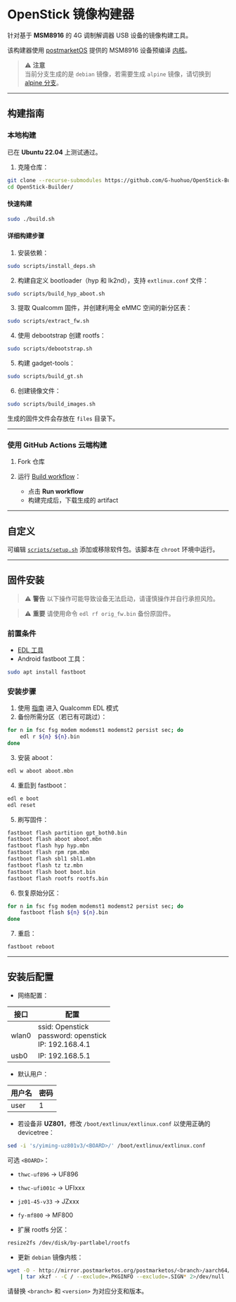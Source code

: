# OpenStick 镜像构建器
针对基于 **MSM8916** 的 4G 调制解调器 USB 设备的镜像构建工具。

该构建器使用 [postmarketOS](https://postmarketos.org/) 提供的 MSM8916 设备预编译 [内核](https://pkgs.postmarketos.org/package/v24.06/postmarketos/aarch64/linux-postmarketos-qcom-msm8916)。

> ⚠️ **注意**  
> 当前分支生成的是 `debian` 镜像，若需要生成 `alpine` 镜像，请切换到 [alpine 分支](https://github.com/kinsamanka/OpenStick-Builder/tree/alpine)。

---

## 构建指南

### 本地构建
已在 **Ubuntu 22.04** 上测试通过。

1. 克隆仓库：
```bash
git clone --recurse-submodules https://github.com/G-huohuo/OpenStick-Builder.git
cd OpenStick-Builder/
````

#### 快速构建

```bash
sudo ./build.sh
```

#### 详细构建步骤

1. 安装依赖：

```bash
sudo scripts/install_deps.sh
```

2. 构建自定义 bootloader（hyp 和 lk2nd），支持 `extlinux.conf` 文件：

```bash
sudo scripts/build_hyp_aboot.sh
```

3. 提取 Qualcomm 固件，并创建利用全 eMMC 空间的新分区表：

```bash
sudo scripts/extract_fw.sh
```

4. 使用 debootstrap 创建 rootfs：

```bash
sudo scripts/debootstrap.sh
```

5. 构建 gadget-tools：

```bash
sudo scripts/build_gt.sh
```

6. 创建镜像文件：

```bash
sudo scripts/build_images.sh
```

生成的固件文件会存放在 `files` 目录下。

---

### 使用 GitHub Actions 云端构建

1. Fork 仓库
2. 运行 [Build workflow](../../actions/workflows/build.yml)：

   * 点击 **Run workflow**
   * 构建完成后，下载生成的 artifact

---

## 自定义

可编辑 [`scripts/setup.sh`](scripts/setup.sh) 添加或移除软件包。该脚本在 `chroot` 环境中运行。

---

## 固件安装

> ⚠️ **警告**
> 以下操作可能导致设备无法启动，请谨慎操作并自行承担风险。

> ⚠️ **重要**
> 请使用命令 `edl rf orig_fw.bin` 备份原固件。

### 前置条件

* [EDL 工具](https://github.com/bkerler/edl)
* Android fastboot 工具：

```bash
sudo apt install fastboot
```

### 安装步骤

1. 使用 [指南](https://wiki.postmarketos.org/wiki/Zhihe_series_LTE_dongles_%28generic-zhihe%29#How_to_enter_flash_mode) 进入 Qualcomm EDL 模式
2. 备份所需分区（若已有可跳过）：

```bash
for n in fsc fsg modem modemst1 modemst2 persist sec; do
    edl r ${n} ${n}.bin
done
```

3. 安装 aboot：

```bash
edl w aboot aboot.mbn
```

4. 重启到 fastboot：

```bash
edl e boot
edl reset
```

5. 刷写固件：

```bash
fastboot flash partition gpt_both0.bin
fastboot flash aboot aboot.mbn
fastboot flash hyp hyp.mbn
fastboot flash rpm rpm.mbn
fastboot flash sbl1 sbl1.mbn
fastboot flash tz tz.mbn
fastboot flash boot boot.bin
fastboot flash rootfs rootfs.bin
```

6. 恢复原始分区：

```bash
for n in fsc fsg modem modemst1 modemst2 persist sec; do
    fastboot flash ${n} ${n}.bin
done
```

7. 重启：

```bash
fastboot reboot
```

---

## 安装后配置

* 网络配置：

| 接口    | 配置                                                            |
| ----- | ------------------------------------------------------------- |
| wlan0 | ssid: Openstick <br> password: openstick <br> IP: 192.168.4.1 |
| usb0  | IP: 192.168.5.1                                               |

* 默认用户：

| 用户名  | 密码 |
| ---- | -- |
| user | 1  |

* 若设备非 **UZ801**，修改 `/boot/extlinux/extlinux.conf` 以使用正确的 devicetree：

```bash
sed -i 's/yiming-uz801v3/<BOARD>/' /boot/extlinux/extlinux.conf
```

可选 `<BOARD>`：

* `thwc-uf896` → UF896

* `thwc-ufi001c` → UFIxxx

* `jz01-45-v33` → JZxxx

* `fy-mf800` → MF800

* 扩展 rootfs 分区：

```bash
resize2fs /dev/disk/by-partlabel/rootfs
```

* 更新 `debian` 镜像内核：

```bash
wget -O - http://mirror.postmarketos.org/postmarketos/<branch>/aarch64/linux-postmarketos-qcom-msm8916-<version>.apk \
    | tar xkzf - -C / --exclude=.PKGINFO --exclude=.SIGN* 2>/dev/null
```

请替换 `<branch>` 和 `<version>` 为对应分支和版本。
